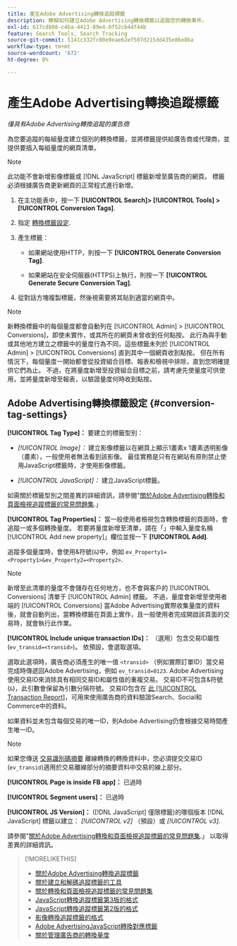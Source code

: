 ```yaml
---
title: 產生Adobe Advertising轉換追蹤標籤
description: 瞭解如何建立Adobe Advertising轉換標籤以追蹤您的轉換事件。
exl-id: 617cd808-c4ba-4413-89e4-0f52cb44f44b
feature: Search Tools, Search Tracking
source-git-commit: 5141c332fc00e9eae62ef507d215dd435e86e8ba
workflow-type: tm+mt
source-wordcount: '672'
ht-degree: 0%

---
```


# 產生Adobe Advertising轉換追蹤標籤

*僅具有Adobe Advertising轉換追蹤的廣告商*

為您要追蹤的每組量度建立個別的轉換標籤，並將標籤提供給廣告商或代理商，並提供要插入每組量度的網頁清單。

>[!NOTE]
>
>此功能不會新增影像標籤或 [!DNL JavaScript] 標籤新增至廣告商的網頁。 標籤必須根據廣告商更新網頁的正常程式進行新增。

1. 在主功能表中，按一下 **[!UICONTROL Search]> [!UICONTROL Tools] >[!UICONTROL Conversion Tags]**.

1. 指定 [轉換標籤設定](#conversion-tag-settings).

1. 產生標籤：

   * 如果網站使用HTTP，則按一下 **[!UICONTROL Generate Conversion Tag]**.

   * 如果網站在安全伺服器(HTTPS)上執行，則按一下 **[!UICONTROL Generate Secure Conversion Tag]**.

1. 從對話方塊複製標籤，然後視需要將其貼到適當的網頁中。

>[!NOTE]
>
>新轉換標籤中的每個量度都會自動列在 [!UICONTROL Admin] > [!UICONTROL Conversions]，即使未實作，或其所在的網頁未曾收到任何點按。 此行為與手動或其他地方建立之標籤中的量度行為不同，這些標籤未列於 [!UICONTROL Admin] > [!UICONTROL Conversions] 直到其中一個網頁收到點按。 但在所有情況下，每個量度一開始都會從投資組合目標、報表和檢視中排除，直到您明確提供它們為止。 不過，在將量度新增至投資組合目標之前，請考慮先使量度可供使用，並將量度新增至報表，以驗證量度何時收到點按。

## Adobe Advertising轉換標籤設定 {#conversion-tag-settings}

**[!UICONTROL Tag Type]：** 要建立的標籤型別：

* *[!UICONTROL Image]：* 建立影像標籤以在網頁上顯示1畫素x 1畫素透明影像（畫素），一般使用者無法看到該影像。 最佳實務是只有在網站有原則禁止使用JavaScript標籤時，才使用影像標籤。

* *[!UICONTROL JavaScript]：* 建立JavaScript標籤。

如需關於標籤型別之間差異的詳細資訊，請參閱&quot;[關於Adobe Advertising轉換和頁面檢視追蹤標籤的常見問題集](/help/search-social-commerce/tracking/faqs-conversion-page-view-tracking-tags.md).」

**[!UICONTROL Tag Properties]：** 當一般使用者檢視包含轉換標籤的頁面時，會追蹤一或多個轉換量度。 若要將量度新增至清單，請在「」中輸入量度名稱[!UICONTROL Add new property]」欄位並按一下 **[!UICONTROL Add]**.

追蹤多個量度時，會使用&amp;符號(`&`)中，例如 `ev_Property1=<Property1>&ev_Property2=<Property2>`.

>[!NOTE]
>
>新增至此清單的量度不會儲存在任何地方，也不會與客戶的 [!UICONTROL Conversions] 清單于 [!UICONTROL Admin] 標籤。 不過，量度會新增至使用者端的 [!UICONTROL Conversions] 當Adobe Advertising實際收集量度的資料後，就會自動列出，當轉換標籤在頁面上實作，且一般使用者完成開啟該頁面的交易時，就會執行此作業。

**[!UICONTROL Include unique transaction IDs]：** （選用）包含交易ID屬性(`ev_transid=<transid>`)。 依預設，會選取選項。

選取此選項時，廣告商必須產生的唯一值 `<transid>` （例如實際訂單ID）當交易完成時傳遞回Adobe Advertising，例如 `ev_transid=0123`. Adobe Advertising使用交易ID來消除具有相同交易ID和屬性值的重複交易。 交易ID不可包含&amp;符號(`&`)，此引數會保留為引數分隔符號。 交易ID包含在 [此 [!UICONTROL Transaction Report]](/help/search-social-commerce/reports/management/basic-advanced/transaction-report.md)，可用來使用廣告商的資料驗證Search、Social和Commerce中的資料。

如果資料並未包含每個交易的唯一ID，則Adobe Advertising仍會根據交易時間產生唯一ID。

>[!NOTE]
>
>如果您傳送 [交易識別碼摘要](/help/search-social-commerce/tracking/feed-transaction-id.md) 離線轉換的轉換資料中，您必須提交交易ID (`ev_transid`)適用於交易離線部分的摘要資料中交易的線上部分。

**[!UICONTROL Page is inside FB app]：** 已過時

**[!UICONTROL Segment users]：** 已過時

**[!UICONTROL JS Version]：** ([!DNL JavaScript] 僅限標籤)的哪個版本 [!DNL JavaScript] 標籤以建立： *[!UICONTROL v2]* （預設）或 *[!UICONTROL v3]*.

請參閱&quot;[關於Adobe Advertising轉換和頁面檢視追蹤標籤的常見問題集](/help/search-social-commerce/tracking/faqs-conversion-page-view-tracking-tags.md).」 以取得差異的詳細資訊。

>[!MORELIKETHIS]
>
>* [關於Adobe Advertising轉換追蹤標籤](/help/search-social-commerce/tracking/conversion-tracking-advertising.md)
>* [關於建立和解碼追蹤標籤的工具](tracking-tools-about.md)
>* [關於轉換和頁面檢視追蹤標籤的常見問題集](/help/search-social-commerce/tracking/faqs-conversion-page-view-tracking-tags.md)
>* [JavaScript轉換追蹤標籤第3版的格式](/help/search-social-commerce/tracking/format-conversion-tag-jsv3.md)
>* [JavaScript轉換追蹤標籤第2版的格式](/help/search-social-commerce/tracking/format-conversion-tag-jsv2.md)
>* [影像轉換追蹤標籤的格式](/help/search-social-commerce/tracking/format-conversion-tag-image.md)
>* [Adobe AdvertisingJavaScript轉換對應標籤](/help/search-social-commerce/tracking/itp-conversion-mapping-tag.md)
>* [關於管理廣告商的轉換量度](/help/search-social-commerce/admin/conversion-metrics/conversion-metric-about.md)
